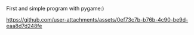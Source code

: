 First and simple program with pygame:)

https://github.com/user-attachments/assets/0ef73c7b-b76b-4c90-be9d-eaa8d7d248fe

